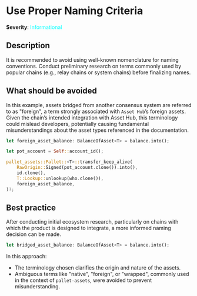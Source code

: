 # Use Proper Naming Criteria

**Severity**: <span style="color:cyan;">Informational</span>

## Description

It is recommended to avoid using well-known nomenclature for naming conventions. Conduct preliminary research on terms
commonly used by popular chains (e.g., relay chains or system chains) before finalizing names.

## What should be avoided

In this example, assets bridged from another consensus system are referred to as "foreign", a term strongly associated
with `Asset Hub`’s foreign assets. Given the chain’s intended integration with Asset Hub, this terminology could mislead
developers, potentially causing fundamental misunderstandings about the asset types referenced in the documentation.

```rust
let foreign_asset_balance: BalanceOfAsset<T> = balance.into();

let pot_account = Self::account_id();

pallet_assets::Pallet::<T>::transfer_keep_alive(
    RawOrigin::Signed(pot_account.clone()).into(),
    id.clone(),
    T::Lookup::unlookup(who.clone()),
    foreign_asset_balance,
)?;
```

## Best practice

After conducting initial ecosystem research, particularly on chains with which the product is designed to integrate, a
more informed naming decision can be made.

```rust
let bridged_asset_balance: BalanceOfAsset<T> = balance.into();
```

In this approach:

- The terminology chosen clarifies the origin and nature of the assets.
- Ambiguous terms like "native", "foreign", or "wrapped", commonly used in the context of `pallet-assets`, were avoided
  to prevent misunderstanding.
